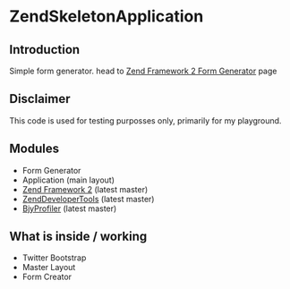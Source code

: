 ZendSkeletonApplication
=======================

Introduction
------------
Simple form generator. head to [Zend Framework 2 Form Generator](http://zend-form-generator.123easywebsites.com/) page

Disclaimer
----------
This code is used for testing purposses only, primarily for my playground.


Modules
-------
* Form Generator
* Application (main layout)
* [Zend Framework 2](https://github.com/zendframework/zf2) (latest master)
* [ZendDeveloperTools](https://github.com/zendframework/ZendDeveloperTools) (latest master)
* [BjyProfiler](https://github.com/bjyoungblood/BjyProfiler) (latest master)

What is inside / working
------------------------

- Twitter Bootstrap
- Master Layout
- Form Creator


